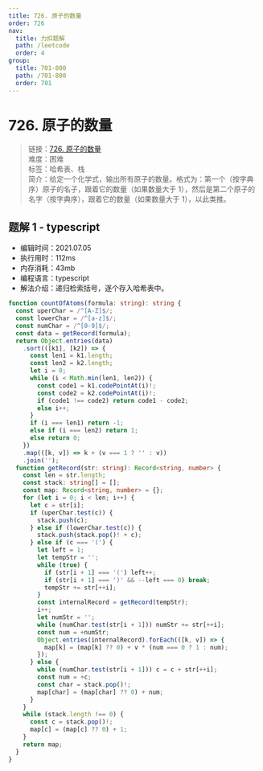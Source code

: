 ```yaml
---
title: 726. 原子的数量
order: 726
nav:
  title: 力扣题解
  path: /leetcode
  order: 4
group:
  title: 701-800
  path: /701-800
  order: 701
---
```


# 726. 原子的数量

> 链接：[726. 原子的数量](https://leetcode-cn.com/problems/number-of-atoms/)  
> 难度：困难  
> 标签：哈希表、栈  
> 简介：给定一个化学式，输出所有原子的数量。格式为：第一个（按字典序）原子的名子，跟着它的数量（如果数量大于 1），然后是第二个原子的名字（按字典序），跟着它的数量（如果数量大于 1），以此类推。

## 题解 1 - typescript

- 编辑时间：2021.07.05
- 执行用时：112ms
- 内存消耗：43mb
- 编程语言：typescript
- 解法介绍：递归检索括号，逐个存入哈希表中。

```typescript
function countOfAtoms(formula: string): string {
  const uperChar = /^[A-Z]$/;
  const lowerChar = /^[a-z]$/;
  const numChar = /^[0-9]$/;
  const data = getRecord(formula);
  return Object.entries(data)
    .sort(([k1], [k2]) => {
      const len1 = k1.length;
      const len2 = k2.length;
      let i = 0;
      while (i < Math.min(len1, len2)) {
        const code1 = k1.codePointAt(i)!;
        const code2 = k2.codePointAt(i)!;
        if (code1 !== code2) return code1 - code2;
        else i++;
      }
      if (i === len1) return -1;
      else if (i === len2) return 1;
      else return 0;
    })
    .map(([k, v]) => k + (v === 1 ? '' : v))
    .join('');
  function getRecord(str: string): Record<string, number> {
    const len = str.length;
    const stack: string[] = [];
    const map: Record<string, number> = {};
    for (let i = 0; i < len; i++) {
      let c = str[i];
      if (uperChar.test(c)) {
        stack.push(c);
      } else if (lowerChar.test(c)) {
        stack.push(stack.pop()! + c);
      } else if (c === '(') {
        let left = 1;
        let tempStr = '';
        while (true) {
          if (str[i + 1] === '(') left++;
          if (str[i + 1] === ')' && --left === 0) break;
          tempStr += str[++i];
        }
        const internalRecord = getRecord(tempStr);
        i++;
        let numStr = '';
        while (numChar.test(str[i + 1])) numStr += str[++i];
        const num = +numStr;
        Object.entries(internalRecord).forEach(([k, v]) => {
          map[k] = (map[k] ?? 0) + v * (num === 0 ? 1 : num);
        });
      } else {
        while (numChar.test(str[i + 1])) c = c + str[++i];
        const num = +c;
        const char = stack.pop()!;
        map[char] = (map[char] ?? 0) + num;
      }
    }
    while (stack.length !== 0) {
      const c = stack.pop()!;
      map[c] = (map[c] ?? 0) + 1;
    }
    return map;
  }
}
```
